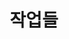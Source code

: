 ---
layout: archive
title: 작업들
permalink: /works/
category: "works"
tagline: "내가 존경하는 사람이 되기 위한 한걸음."
---